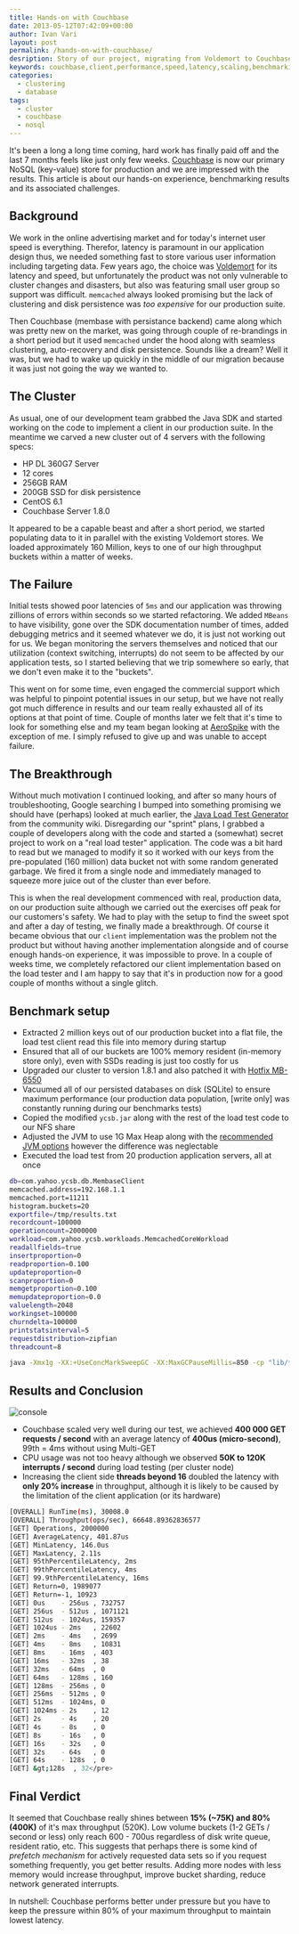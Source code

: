 ```yaml
---
title: Hands-on with Couchbase
date: 2013-05-12T07:42:09+00:00
author: Ivan Vari
layout: post
permalink: /hands-on-with-couchbase/
desription: Story of our project, migrating from Voldemort to Couchbase. Great hands-on experience, real teamwork and the benchmarking results speak for themselves.
keywords: couchbase,client,performance,speed,latency,scaling,benchmarking,scaling,clustering
categories:
  - clustering
  - database
tags:
  - cluster
  - couchbase
  - nosql
---
```

It's been a long a long time coming, hard work has finally paid off and the last 7 months feels like just only few weeks.
<a href="http://www.couchbase.com" target="_blank">Couchbase</a> is now our primary NoSQL (key-value) store for production
and we are impressed with the results. This article is about our hands-on experience, benchmarking results and its associated
challenges.

<!--more-->

## Background

We work in the online advertising market and for today's internet user speed is everything. Therefor, latency is paramount in
our application design thus, we needed something fast to store various user information including targeting data.
Few years ago, the choice was <a href="http://www.project-voldemort.com" target="_blank">Voldemort</a> for its latency and
speed, but unfortunately the product was not only vulnerable to cluster changes and disasters, but also was featuring small
user group so support was difficult. `memcached` always looked promising but the lack of clustering and disk persistence was
_too expensive_ for our production suite.

Then Couchbase (membase with persistance backend) came along which was pretty new on the market, was going through couple of
re-brandings in a short period but it used `memcached` under the hood along with seamless clustering, auto-recovery and disk
persistence. Sounds like a dream? Well it was, but we had to wake up quickly in the middle of our migration because it was
just not going the way we wanted to.

## The Cluster

As usual, one of our development team grabbed the Java SDK and started working on the code to implement a client in our production
suite. In the meantime we carved a new cluster out of 4 servers with the following specs:

  * HP DL 360G7 Server
  * 12 cores
  * 256GB RAM
  * 200GB SSD for disk persistence
  * CentOS 6.1
  * Couchbase Server 1.8.0

It appeared to be a capable beast and after a short period, we started populating data to it in parallel with the existing Voldemort stores.
We loaded approximately 160 Million, keys to one of our high throughput buckets within a matter of weeks.

## The Failure

Initial tests showed poor latencies of `5ms` and our application was throwing zillions of errors within seconds so we started refactoring.
We added `MBeans` to have visibility, gone over the SDK documentation number of times, added debugging metrics and it seemed whatever we do,
it is just not working out for us. We began monitoring the servers themselves and noticed that our utilization (context switching, interrupts)
do not seem to be affected by our application tests, so I started believing that we trip somewhere so early, that we don't even make it to the
"buckets".

This went on for some time, even engaged the commercial support which was helpful to pinpoint potential issues in our setup, but we have not really
got much difference in results and our team really exhausted all of its options at that point of time. Couple of months later we felt that it's time
to look for something else and my team began looking at <a href="http://www.aerospike.com" target="_blank">AeroSpike</a> with the exception of me.
I simply refused to give up and was unable to accept failure.

## The Breakthrough

Without much motivation I continued looking, and after so many hours of troubleshooting, Google searching I bumped into something promising we should
have (perhaps) looked at much earlier, the <a href="http://http://www.couchbase.com/wiki/display/couchbase/Java+Load+Generator" target="_blank">Java Load Test Generator</a>
from the community wiki. Disregarding our "sprint" plans, I grabbed a couple of developers along with the code and started a (somewhat) secret project
to work on a "real load tester" application. The code was a bit hard to read but we managed to modify it so it worked with our keys from the pre-populated
(160 million) data bucket not with some random generated garbage. We fired it from a single node and immediately managed to squeeze more juice out of the
cluster than ever before.

This is when the real development commenced with real, production data, on our production suite although we carried out the exercises off peak for our
customers's safety. We had to play with the setup to find the sweet spot and after a day of testing, we finally made a breakthrough. Of course it became
obvious that our `client` implementation was the problem not the product but without having another implementation alongside and of course enough
hands-on experience, it was impossible to prove. In a couple of weeks time, we completely refactored our client implementation based on the load tester
and I am happy to say that it's in production now for a good couple of months without a single glitch.

## Benchmark setup

  * Extracted 2 million keys out of our production bucket into a flat file, the load test client read this file into memory during startup
  * Ensured that all of our buckets are 100% memory resident (in-memory store only), even with SSDs reading is just too costly for us
  * Upgraded our cluster to version 1.8.1 and also patched it with <a href="http://support.couchbase.com/entries/21374979-TAP-disconnect-causes-memory-leak-in-1-8-x-MB-6550-" target="_blank">Hotfix MB-6550</a>
  * Vacuumed all of our persisted databases on disk (SQLite) to ensure maximum performance (our production data population, [write only]
    was constantly running during our benchmarks tests)
  * Copied the modified `ycsb.jar` along with the rest of the load test code to our NFS share
  * Adjusted the JVM to use 1G Max Heap along with the <a href="http://www.couchbase.com/docs/couchbase-sdk-java-1.0/java-gc-tuning.html" target="_blank">recommended JVM options</a> however the difference was neglectable
  * Executed the load test from 20 production application servers, all at once

``` bash Test configuration:
db=com.yahoo.ycsb.db.MembaseClient
memcached.address=192.168.1.1
memcached.port=11211
histogram.buckets=20
exportfile=/tmp/results.txt
recordcount=100000
operationcount=2000000
workload=com.yahoo.ycsb.workloads.MemcachedCoreWorkload
readallfields=true
insertproportion=0
readproportion=0.100
updateproportion=0
scanproportion=0
memgetproportion=0.100
memupdateproportion=0.0
valuelength=2048
workingset=100000
churndelta=100000
printstatsinterval=5
requestdistribution=zipfian
threadcount=8
```

``` bash JVM tuning:
java -Xmx1g -XX:+UseConcMarkSweepGC -XX:MaxGCPauseMillis=850 -cp "lib/*:build/*" com.yahoo.ycsb.LoadGenerator -t -P loadtest.cfg
```

## Results and Conclusion

  <img src="/images/2013-05/388BBE55-372F-4C56-86C8-61334B06579A.png" alt="console" />

  * Couchbase scaled very well during our test, we achieved **400 000 GET requests / second** with an average latency of **400us (micro-second)**, 99th = 4ms
    without using Multi-GET
  * CPU usage was not too heavy although we observed **50K to 120K interrupts / second** during load testing (per cluster node)
  * Increasing the client side **threads beyond 16** doubled the latency with **only 20% increase** in throughput, although it is likely to be caused by the
    limitation of the client application (or its hardware)

``` bash Results:
[OVERALL] RunTime(ms), 30008.0
[OVERALL] Throughput(ops/sec), 66648.89362836577
[GET] Operations, 2000000
[GET] AverageLatency, 401.87us
[GET] MinLatency, 146.0us
[GET] MaxLatency, 2.11s
[GET] 95thPercentileLatency, 2ms   
[GET] 99thPercentileLatency, 4ms   
[GET] 99.9thPercentileLatency, 16ms  
[GET] Return=0, 1989077
[GET] Return=-1, 10923
[GET] 0us    - 256us , 732757
[GET] 256us  - 512us , 1071121
[GET] 512us  - 1024us, 159357
[GET] 1024us - 2ms   , 22602
[GET] 2ms    - 4ms   , 2699
[GET] 4ms    - 8ms   , 10831
[GET] 8ms    - 16ms  , 403
[GET] 16ms   - 32ms  , 38
[GET] 32ms   - 64ms  , 0
[GET] 64ms   - 128ms , 160
[GET] 128ms  - 256ms , 0
[GET] 256ms  - 512ms , 0
[GET] 512ms  - 1024ms, 0
[GET] 1024ms - 2s    , 12
[GET] 2s     - 4s    , 20
[GET] 4s     - 8s    , 0
[GET] 8s     - 16s   , 0
[GET] 16s    - 32s   , 0
[GET] 32s    - 64s   , 0
[GET] 64s    - 128s  , 0
[GET] &gt;128s  , 32</pre>
```

## Final Verdict

It seemed that Couchbase really shines between **15% (~75K) and 80% (400K)** of it's max throughput (520K). Low volume buckets (1-2 GETs / second or less)
only reach 600 - 700us regardless of disk write queue, resident ratio, etc. This suggests that perhaps there is some kind of _prefetch mechanism_ for
actively requested data sets so if you request something frequently, you get better results. Adding more nodes with less memory would increase throughput,
improve bucket sharding, reduce network generated interrupts.

In nutshell: Couchbase performs better under pressure but you have to keep the pressure within 80% of your maximum throughput to maintain lowest latency.


